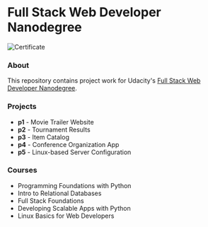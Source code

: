 # Full Stack Web Developer Nanodegree

![Certificate](https://raw.githubusercontent.com/mleafer/fullstacknanodegree/master/certificate.png)

### About
This repository contains project work for Udacity's [Full Stack Web Developer Nanodegree](https://www.udacity.com/course/nd004).

### Projects
- **p1** - Movie Trailer Website
- **p2** - Tournament Results
- **p3** - Item Catalog
- **p4** - Conference Organization App
- **p5** - Linux-based Server Configuration

### Courses
- Programming Foundations with Python
- Intro to Relational Databases
- Full Stack Foundations
- Developing Scalable Apps with Python
- Linux Basics for Web Developers

